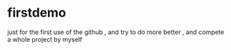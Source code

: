 # firstdemo
just for the first use of the github , and try to do more better , and compete a whole project by myself
